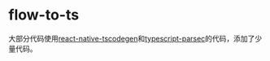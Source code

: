 # flow-to-ts
大部分代码使用[react-native-tscodegen](https://github.com/microsoft/react-native-tscodegen)和[typescript-parsec](https://github.com/microsoft/ts-parsec)的代码，添加了少量代码。